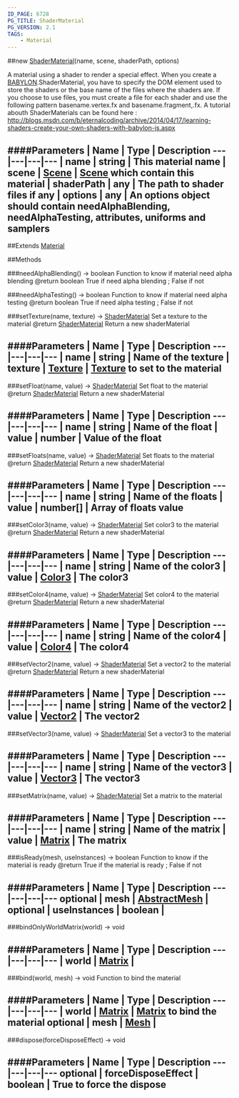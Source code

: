 ```yaml
---
ID_PAGE: 6728
PG_TITLE: ShaderMaterial
PG_VERSION: 2.1
TAGS:
    - Material
---
```

##new [ShaderMaterial](page.php?p=6728)(name, scene, shaderPath, options)



A material using a shader to render a special effect. When you create a [BABYLON](page.php?p=6625).ShaderMaterial, you have to
specify the DOM element used to store the shaders or the base name of the files where the shaders are.
If you choose to use files, you must create a file for each shader and use the following pattern basename.vertex.fx and basename.fragment,.fx.
A tutorial abouth ShaderMaterials can be found here : http://blogs.msdn.com/b/eternalcoding/archive/2014/04/17/learning-shaders-create-your-own-shaders-with-babylon-js.aspx




####Parameters
 | Name | Type | Description
---|---|---|---
 | name | string | This material name
 | scene | [Scene](page.php?p=6662) | [Scene](page.php?p=6662) which contain this material
 | shaderPath | any | The path to shader files if any
 | options | any | An options object should contain needAlphaBlending, needAlphaTesting, attributes, uniforms and samplers
---

##Extends
 [Material](page.php?p=6726)


##Methods

###needAlphaBlending() &rarr; boolean
Function to know if material need alpha blending
@return boolean True if need alpha blending ; False if not






###needAlphaTesting() &rarr; boolean
Function to know if material need alpha testing
@return boolean True if need alpha testing ; False if not






###setTexture(name, texture) &rarr; [ShaderMaterial](page.php?p=6728)
Set a texture to the material
@return [ShaderMaterial](page.php?p=6728) Return a new shaderMaterial





####Parameters
 | Name | Type | Description
---|---|---|---
 | name | string | Name of the texture
 | texture | [Texture](page.php?p=6733) | [Texture](page.php?p=6733) to set to the material
---

###setFloat(name, value) &rarr; [ShaderMaterial](page.php?p=6728)
Set float to the material
@return [ShaderMaterial](page.php?p=6728) Return a new shaderMaterial





####Parameters
 | Name | Type | Description
---|---|---|---
 | name | string | Name of the float
 | value | number | Value of the float
---

###setFloats(name, value) &rarr; [ShaderMaterial](page.php?p=6728)
Set floats to the material
@return [ShaderMaterial](page.php?p=6728) Return a new shaderMaterial





####Parameters
 | Name | Type | Description
---|---|---|---
 | name | string | Name of the floats
 | value | number[] | Array of floats value
---

###setColor3(name, value) &rarr; [ShaderMaterial](page.php?p=6728)
Set color3 to the material
@return [ShaderMaterial](page.php?p=6728) Return a new shaderMaterial





####Parameters
 | Name | Type | Description
---|---|---|---
 | name | string | Name of the color3
 | value | [Color3](page.php?p=6748) | The color3
---

###setColor4(name, value) &rarr; [ShaderMaterial](page.php?p=6728)
Set color4 to the material
@return [ShaderMaterial](page.php?p=6728) Return a new shaderMaterial





####Parameters
 | Name | Type | Description
---|---|---|---
 | name | string | Name of the color4
 | value | [Color4](page.php?p=6749) | The color4
---

###setVector2(name, value) &rarr; [ShaderMaterial](page.php?p=6728)
Set a vector2 to the material
@return [ShaderMaterial](page.php?p=6728) Return a new shaderMaterial





####Parameters
 | Name | Type | Description
---|---|---|---
 | name | string | Name of the vector2
 | value | [Vector2](page.php?p=6750) | The vector2
---

###setVector3(name, value) &rarr; [ShaderMaterial](page.php?p=6728)
Set a vector3 to the material





####Parameters
 | Name | Type | Description
---|---|---|---
 | name | string | Name of the vector3
 | value | [Vector3](page.php?p=6751) | The vector3
---

###setMatrix(name, value) &rarr; [ShaderMaterial](page.php?p=6728)
Set a matrix to the material





####Parameters
 | Name | Type | Description
---|---|---|---
 | name | string | Name of the matrix
 | value | [Matrix](page.php?p=6754) | The matrix
---

###isReady(mesh, useInstances) &rarr; boolean
Function to know if the material is ready
@return True if the material is ready ; False if not





####Parameters
 | Name | Type | Description
---|---|---|---
optional | mesh | [AbstractMesh](page.php?p=6657) | 
optional | useInstances | boolean | 
---

###bindOnlyWorldMatrix(world) &rarr; void



####Parameters
 | Name | Type | Description
---|---|---|---
 | world | [Matrix](page.php?p=6754) | 
---

###bind(world, mesh) &rarr; void
Function to bind the material





####Parameters
 | Name | Type | Description
---|---|---|---
 | world | [Matrix](page.php?p=6754) | [Matrix](page.php?p=6754) to bind the material
optional | mesh | [Mesh](page.php?p=6659) | 
---

###dispose(forceDisposeEffect) &rarr; void

####Parameters
 | Name | Type | Description
---|---|---|---
optional | forceDisposeEffect | boolean | True to force the dispose
---
